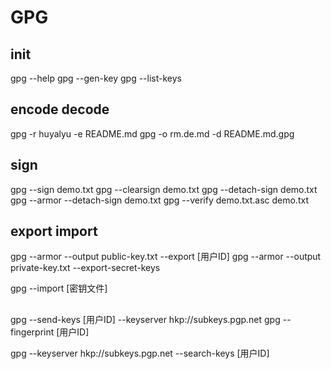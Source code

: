 # GPG

## init
gpg --help
gpg --gen-key
gpg --list-keys

## encode decode
gpg -r huyalyu -e README.md
gpg -o rm.de.md -d README.md.gpg
## sign
gpg --sign demo.txt
gpg --clearsign demo.txt
gpg --detach-sign demo.txt
gpg --armor --detach-sign demo.txt
gpg --verify demo.txt.asc demo.txt

## export import
gpg --armor --output public-key.txt --export [用户ID]
gpg --armor --output private-key.txt --export-secret-keys

gpg --import [密钥文件]

## 
gpg --send-keys [用户ID] --keyserver hkp://subkeys.pgp.net
gpg --fingerprint [用户ID]

gpg --keyserver hkp://subkeys.pgp.net --search-keys [用户ID]

